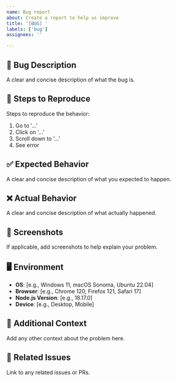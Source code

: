 ```yaml
---
name: Bug report
about: Create a report to help us improve
title: '[BUG] '
labels: ['bug']
assignees: ''

---
```


## 🐛 Bug Description
A clear and concise description of what the bug is.

## 🔄 Steps to Reproduce
Steps to reproduce the behavior:
1. Go to '...'
2. Click on '...'
3. Scroll down to '...'
4. See error

## ✅ Expected Behavior
A clear and concise description of what you expected to happen.

## ❌ Actual Behavior
A clear and concise description of what actually happened.

## 📸 Screenshots
If applicable, add screenshots to help explain your problem.

## 🖥️ Environment
- **OS**: [e.g., Windows 11, macOS Sonoma, Ubuntu 22.04]
- **Browser**: [e.g., Chrome 120, Firefox 121, Safari 17]
- **Node.js Version**: [e.g., 18.17.0]
- **Device**: [e.g., Desktop, Mobile]

## 📝 Additional Context
Add any other context about the problem here.

## 🔗 Related Issues
Link to any related issues or PRs.
